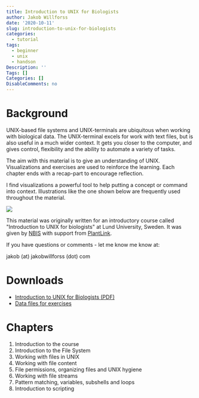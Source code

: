```yaml
---
title: Introduction to UNIX for Biologists
author: Jakob Willforss
date: '2020-10-11'
slug: introduction-to-unix-for-biologists
categories:
  - tutorial
tags:
  - beginner
  - unix
  - handson
Description: ''
Tags: []
Categories: []
DisableComments: no
---
```


# Background

UNIX-based file systems and UNIX-terminals are ubiquitous when working with biological data. The UNIX-terminal excels for work with text files, but is also useful in a much wider context. It gets you closer to the computer, and gives control, flexibility and the ability to automate a variety of tasks.

The aim with this material is to give an understanding of UNIX. Visualizations and exercises are used to reinforce the learning. Each chapter ends with a recap-part to encourage reflection.

I find visualizations a powerful tool to help putting a concept or command into context. Illustrations like the one shown below are frequently used throughout the material. 

![](/post/2020-10-11-introduction-to-unix-for-biologists.en_files/file_link.png)

This material was originally written for an introductory course called "Introduction to UNIX for biologists" at Lund University, Sweden. It was given by [NBIS](https://nbis.se/) with support from [PlantLink](https://www.plantlink.se/).

If you have questions or comments - let me know me know at:

jakob (at) jakobwillforss (dot) com

# Downloads

* [Introduction to UNIX for Biologists (PDF)](https://www.dropbox.com/s/xdje0i11qzja2ej/introduction_to_unix_for_biologists_v1.6.pdf?dl=0)
* [Data files for exercises](https://www.dropbox.com/s/8toxg2l2pj0eaje/unix_course_data.tar.gz?dl=0)

# Chapters

1. Introduction to the course
2. Introduction to the File System
3. Working with files in UNIX
4. Working with file content
5. File permissions, organizing files and UNIX hygiene
6. Working with file streams
7. Pattern matching, variables, subshells and loops
8. Introduction to scripting
